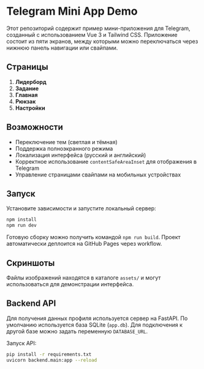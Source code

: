 # Telegram Mini App Demo

Этот репозиторий содержит пример мини-приложения для Telegram, созданный с использованием Vue 3 и Tailwind CSS. Приложение состоит из пяти экранов, между которыми можно переключаться через нижнюю панель навигации или свайпами.

## Страницы
1. **Лидерборд**
2. **Задание**
3. **Главная**
4. **Рюкзак**
5. **Настройки**

## Возможности
- Переключение тем (светлая и тёмная)
- Поддержка полноэкранного режима
- Локализация интерфейса (русский и английский)
- Корректное использование `contentSafeAreaInset` для отображения в Telegram
- Управление страницами свайпами на мобильных устройствах

## Запуск
Установите зависимости и запустите локальный сервер:
```bash
npm install
npm run dev
```
Готовую сборку можно получить командой `npm run build`. Проект автоматически деплоится на GitHub Pages через workflow.

## Скриншоты
Файлы изображений находятся в каталоге `assets/` и могут использоваться для демонстрации интерфейса.

## Backend API
Для получения данных профиля используется сервер на FastAPI. По умолчанию
используется база SQLite (`app.db`). Для подключения к другой базе можно
задать переменную `DATABASE_URL`.

Запуск API:
```bash
pip install -r requirements.txt
uvicorn backend.main:app --reload
```
